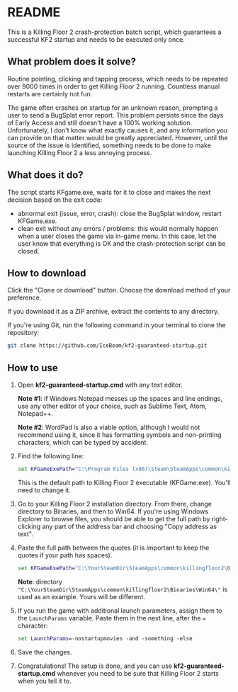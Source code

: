 # README

This is a Killing Floor 2 crash-protection batch script, which guarantees a successful KF2 startup and needs to be executed only once.

## What problem does it solve?

Routine pointing, clicking and tapping process, which needs to be repeated over 9000 times in order to get Killing Floor 2 running. Countless manual restarts are certainly not fun.

The game often crashes on startup for an unknown reason, prompting a user to send a BugSplat error report.
This problem persists since the days of Early Access and still doesn't have a 100% working solution. Unfortunately, I don't know what exactly causes it, and any information you can provide on that matter would be greatly appreciated. However, until the source of the issue is identified, something needs to be done to make launching Killing Floor 2 a less annoying process.

## What does it do?

The script starts KFgame.exe, waits for it to close and makes the next decision based on the exit code:

- abnormal exit (issue, error, crash): close the BugSplat window, restart KFGame.exe.
- clean exit without any errors / problems: this would normally happen when a user closes the game via in-game menu. In this case, let the user know that everything is OK and the crash-protection script can be closed.

## How to download

Click the "Clone or download" button. Choose the download method of your preference.

If you download it as a ZIP archive, extract the contents to any directory.

If you're using Git, run the following command in your terminal to clone the repository:

```bash
git clone https://github.com/IceBeam/kf2-guaranteed-startup.git
```

## How to use

1. Open __kf2-guaranteed-startup.cmd__ with any text editor.

    __Note #1__: if Windows Notepad messes up the spaces and line endings, use any other editor of your choice, such as Sublime Text, Atom, Notepad++.

    __Note #2__: WordPad is also a viable option, although I would not recommend using it, since it has formatting symbols and non-printing characters, which can be typed by accident.

2. Find the following line:

    ```cmd
    set KFGameExePath="C:\Program Files (x86)\Steam\SteamApps\common\killingfloor2\Binaries\Win64\"
    ```

    This is the default path to Killing Floor 2 executable (KFGame.exe). You'll need to change it.

3. Go to your Killing Floor 2 installation directory. From there, change directory to Binaries, and then to Win64. If you're using Windows Explorer to browse files, you should be able to get the full path by right-clicking any part of the address bar and choosing "Copy address as text".

4. Paste the full path between the quotes (it is important to keep the quotes if your path has spaces).

    ```cmd
    set KFGameExePath="C:\YourSteamDir\SteamApps\common\killingfloor2\Binaries\Win64\"
    ```

    __Note__: directory `"C:\YourSteamDir\SteamApps\common\killingfloor2\Binaries\Win64\"` is used as an example. Yours will be different.

5. If you run the game with additional launch parameters, assign them to the `LaunchParams` variable. Paste them in the next line, after the `=` character:

    ```cmd
    set LaunchParams=-nostartupmovies -and -something -else
    ```

6. Save the changes.

7. Congratulations! The setup is done, and you can use __kf2-guaranteed-startup.cmd__ whenever you need to be sure that Killing Floor 2 starts when you tell it to.
